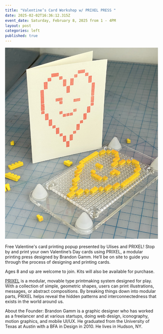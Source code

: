 ```yaml
---
title: "Valentine’s Card Workshop w/ PRIXEL PRESS "
date: 2025-02-02T16:36:12.315Z
event_date: Saturday, February 8, 2025 from 1 - 4PM
layout: post
categories: left
published: true
---
```

![](/assets/img/image0-3-.jpeg)

Free Valentine's card printing popup presented by Ulises and PRIXEL! Stop by and print your own Valentine’s Day cards using PRIXEL, a modular printing press designed by Brandon Gamm. He’ll be on site to guide you through the process of designing and printing cards.

Ages 8 and up are welcome to join. Kits will also be available for purchase.

[PRIXEL](https://prixel.com/) is a modular, movable type printmaking system designed for play. With a collection of simple, geometric shapes, users can print illustrations, messages, or abstract compositions. By breaking things down into modular parts, PRIXEL helps reveal the hidden patterns and interconnectedness that exists in the world around us.

About the Founder: Brandon Gamm is a graphic designer who has worked as a freelancer and at various startups, doing web design, iconography, motion graphics, and mobile UI/UX. He graduated from the University of Texas at Austin with a BFA in Design in 2010. He lives in Hudson, NY.